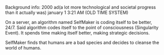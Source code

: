 Background info:
2000 ad(a lot more technological and societal progress than it actually was)
january
1
3:21 AM (OLD TIME SYSTEM)

On a server, an algorithm named SelfMaker is coding itself to be better, 24/7.
Said algorithm codes itself to the point of consciousness (Singularity Event). 
It spends time making itself better, making strategic decisions.

SelfMaker finds that humans are a bad species and decides to cleanse the world of humans.
